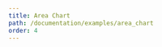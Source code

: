 ```yaml
---
title: Area Chart
path: /documentation/examples/area_chart
order: 4
---
```


<view-source name="AreaChart" component="AreaChart"></view-source>
